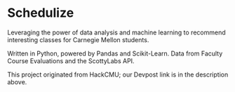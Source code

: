 # Schedulize
Leveraging the power of data analysis and machine learning to recommend interesting classes for Carnegie Mellon students.

Written in Python, powered by Pandas and Scikit-Learn.
Data from Faculty Course Evaluations and the ScottyLabs API.

This project originated from HackCMU; our Devpost link is in the description above.
